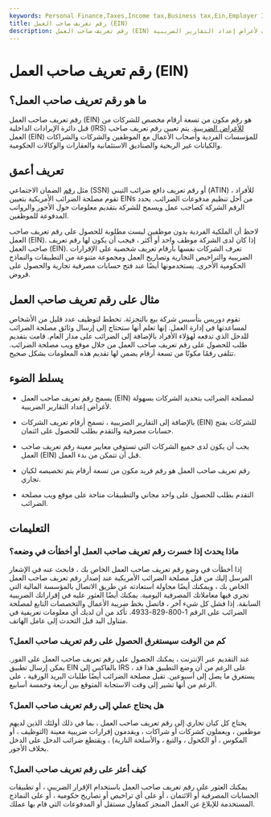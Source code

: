 ```yaml
---
keywords: Personal Finance,Taxes,Income tax,Business tax,Ein,Employer Identification Number,Internal Revenue Service,Irs,Tax Return
title: رقم تعريف صاحب العمل (EIN)
description: رقم تعريف صاحب العمل (EIN) هو رقم فريد يتم تعيينه للعمل التجاري لتسهيل التعرف على مصلحة الضرائب لأغراض إعداد التقارير الضريبية.
---
```


# رقم تعريف صاحب العمل (EIN)
## ما هو رقم تعريف صاحب العمل؟

رقم تعريف صاحب العمل (EIN) هو رقم مكون من تسعة أرقام مخصص للشركات من قبل دائرة الإيرادات الداخلية (IRS) [للأغراض الضريبية](/taxes). يتم تعيين رقم تعريف صاحب العمل (EIN) للمؤسسات الفردية وأصحاب الأعمال مع الموظفين والشركات والشراكات والكيانات غير الربحية والصناديق الاستئمانية والعقارات والوكالات الحكومية.

## تعريف أعمق

مثل [رقم](/socialsecurity) الضمان الاجتماعي (SSN) أو رقم تعريف دافع ضرائب التبني (ATIN) للأفراد ، تقوم مصلحة الضرائب الأمريكية بتعيين EINs من أجل تنظيم مدفوعات الضرائب. يحدد الرقم الشركة كصاحب عمل ويسمح للشركة بتقديم معلومات حول الأجور والرواتب المدفوعة للموظفين.

لاحظ أن الملكية الفردية بدون موظفين ليست مطلوبة للحصول على رقم تعريف صاحب العمل (EIN). إذا كان لدى الشركة موظف واحد أو أكثر ، فيجب أن يكون لها رقم تعريف صاحب العمل (EIN). تعرف الشركات نفسها بأرقام تعريف شخصية على الإقرارات الضريبية والتراخيص التجارية وتصاريح العمل ومجموعة متنوعة من التطبيقات والنماذج الحكومية الأخرى. يستخدمونها أيضًا عند فتح حسابات مصرفية تجارية والحصول على قروض.

## مثال على رقم تعريف صاحب العمل

تقوم دوريس بتأسيس شركة بيع بالتجزئة. تخطط لتوظيف عدد قليل من الأشخاص لمساعدتها في إدارة العمل. إنها تعلم أنها ستحتاج إلى إرسال وثائق مصلحة الضرائب للدخل الذي تدفعه لهؤلاء الأفراد بالإضافة إلى الضرائب على مدار العام. قامت بتقديم طلب للحصول على رقم تعريف صاحب العمل من خلال موقع ويب مصلحة الضرائب. تتلقى رقمًا مكونًا من تسعة أرقام يضمن لها تقديم هذه المعلومات بشكل صحيح.

## يسلط الضوء

- يسمح رقم تعريف صاحب العمل (EIN) لمصلحة الضرائب بتحديد الشركات بسهولة لأغراض إعداد التقارير الضريبية.

- بالإضافة إلى التقارير الضريبية ، تسمح أرقام تعريف الشركات (EIN) للشركات بفتح حسابات مصرفية والتقدم بطلب للحصول على ائتمان.

- يجب أن يكون لدى جميع الشركات التي تستوفي معايير معينة رقم تعريف صاحب العمل (EIN) قبل أن تتمكن من بدء العمل.

- رقم تعريف صاحب العمل هو رقم فريد مكون من تسعة أرقام يتم تخصيصه لكيان تجاري.

- التقدم بطلب للحصول على واحد مجاني والتطبيقات متاحة على موقع ويب مصلحة الضرائب.

## التعليمات

### ماذا يحدث إذا خسرت رقم تعريف صاحب العمل أو أخطأت في وضعه؟

إذا أخطأت في وضع رقم تعريف صاحب العمل الخاص بك ، فابحث عنه في الإشعار المرسل إليك من قبل مصلحة الضرائب الأمريكية عند إصدار رقم تعريف صاحب العمل الخاص بك ، ويمكنك أيضًا محاولة استعادته عن طريق الاتصال بالمؤسسة المالية التي تجري فيها معاملاتك المصرفية اليومية. يمكنك أيضًا العثور عليه في إقراراتك الضريبية السابقة. إذا فشل كل شيء آخر ، فاتصل بخط ضريبة الأعمال والتخصصات التابع لمصلحة الضرائب على الرقم 1-800-829-4933. تأكد من أن لديك أي معلومات تعريفية في متناول اليد قبل التحدث إلى عامل الهاتف.

### كم من الوقت سيستغرق الحصول على رقم تعريف صاحب العمل؟

عند التقديم عبر الإنترنت ، يمكنك الحصول على رقم تعريف صاحب العمل على الفور. يمكن إرسال تطبيق EIN بالفاكس إلى IRS ، على الرغم من أن وضع التطبيق هذا قد يستغرق ما يصل إلى أسبوعين. تقبل مصلحة الضرائب أيضًا طلبات البريد الورقية ، على الرغم من أنها تشير إلى وقت الاستجابة المتوقع بين أربعة وخمسة أسابيع.

### هل يحتاج عملي إلى رقم تعريف صاحب العمل؟

يحتاج كل كيان تجاري إلى رقم تعريف صاحب العمل ، بما في ذلك أولئك الذين لديهم موظفين ، ويعملون كشركات أو شراكات ، ويقدمون إقرارات ضريبية معينة (التوظيف ، أو المكوس ، أو الكحول ، والتبغ ، والأسلحة النارية) ، ويقتطع ضرائب الدخل على الدخل بخلاف الأجور.

### كيف أعثر على رقم تعريف صاحب العمل؟

يمكنك العثور على رقم تعريف صاحب العمل باستخدام الإقرار الضريبي ، أو تطبيقات الحسابات المصرفية أو الائتمان ، أو على أي تراخيص أو تصاريح حكومية ، أو على النماذج المستخدمة للإبلاغ عن العمل المنجز كمقاول مستقل أو المدفوعات التي قام بها عملك.


